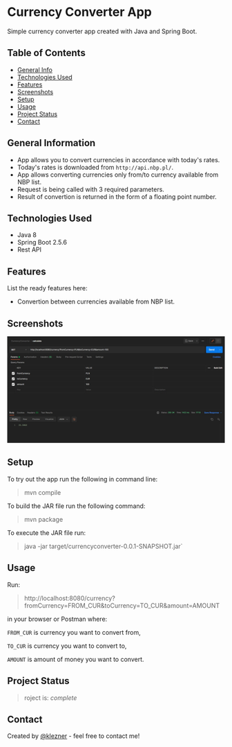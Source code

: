 # Currency Converter App

Simple currency converter app created with Java and Spring Boot.

## Table of Contents

* [General Info](#general-information)
* [Technologies Used](#technologies-used)
* [Features](#features)
* [Screenshots](#screenshots)
* [Setup](#setup)
* [Usage](#usage)
* [Project Status](#project-status)
* [Contact](#contact)

<!-- * [License](#license) -->

## General Information

- App allows you to convert currencies in accordance with today's rates.
- Today's rates is downloaded from `http://api.nbp.pl/`.
- App allows converting currencies only from/to currency available from NBP list.
- Request is being called with 3 required parameters.
- Result of convertion is returned in the form of a floating point number.

## Technologies Used

- Java 8
- Spring Boot 2.5.6
- Rest API

## Features

List the ready features here:

- Convertion between currencies available from NBP list.

## Screenshots

![Example screenshot](./currencyconverter.jpg)

## Setup

To try out the app run the following in command line:
> mvn compile

To build the JAR file run the following command:
> mvn package

To execute the JAR file run:
> java -jar target/currencyconverter-0.0.1-SNAPSHOT.jar`

## Usage

Run:
> http://localhost:8080/currency?fromCurrency=FROM_CUR&toCurrency=TO_CUR&amount=AMOUNT

in your browser or Postman where:

`FROM_CUR` is currency you want to convert from,

`TO_CUR` is currency you want to convert to,

`AMOUNT` is amount of money you want to convert.

## Project Status

> roject is: _complete_

## Contact

Created by [@klezner](https://github.com/klezner) - feel free to contact me!


<!-- Optional -->
<!-- ## License -->
<!-- This project is open source and available under the [... License](). -->

<!-- You don't have to include all sections - just the one's relevant to your project -->

